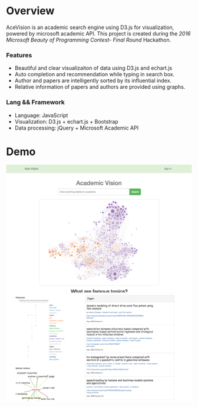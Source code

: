 # Overview
AceVision is an academic search engine using D3.js for visualization, powered by microsoft academic API. 
This project is created during the *2016 Microsoft Beauty of Programming Contest- Final Round* Hackathon.

### Features
* Beautiful and clear visualizaiton of data using D3.js and echart.js
* Auto completion and recommendation while typing in search box.
* Author and papers are intelligently sorted by its influential index.
* Relative information of papers and authors are provided using graphs.

### Lang && Framework
* Language: JavaScript
* Visualization: D3.js + echart.js + Bootstrap
* Data processing: jQuery + Microsoft Academic API

# Demo
![image](https://github.com/chenkaiyu1997/AceVision/raw/master/476773719649316766.png)
![image](https://github.com/chenkaiyu1997/AceVision/raw/master/488472118200515521.png)
